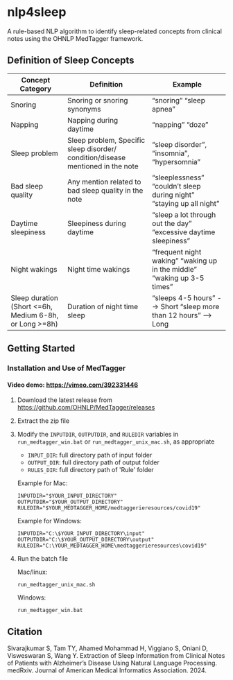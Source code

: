 # nlp4sleep
A rule-based NLP algorithm to identify sleep-related concepts from clinical notes using the OHNLP MedTagger framework.

## Definition of Sleep Concepts
|Concept Category|	Definition|	Example|
| --- | --- | --- |
|Snoring |	Snoring or snoring synonyms|	“snoring” “sleep apnea”|
|Napping |	Napping during daytime|	“napping” “doze”|
|Sleep problem |	Sleep problem, Specific sleep disorder/ condition/disease mentioned in the note|	“sleep disorder”, “insomnia”, “hypersomnia”|
|Bad sleep quality |	Any mention related to bad sleep quality in the note|	“sleeplessness” “couldn’t sleep during night” “staying up all night”|
|Daytime sleepiness |	Sleepiness during daytime|	“sleep a lot through out the day” “excessive daytime sleepiness”|
|Night wakings |	Night time wakings|	“frequent night waking” “waking up in the middle” “waking up 3-5 times”|
|Sleep duration (Short <=6h, Medium 6-8h, or Long >=8h)|	Duration of night time sleep|	“sleeps 4-5 hours” --> Short “sleep more than 12 hours” --> Long|

## Getting Started

### Installation and Use of MedTagger
#### Video demo: https://vimeo.com/392331446

1. Download the latest release from https://github.com/OHNLP/MedTagger/releases
2. Extract the zip file
3. Modify the `INPUTDIR`, `OUTPUTDIR`, and `RULEDIR` variables in `run_medtagger_win.bat` or `run_medtagger_unix_mac.sh`, as appropriate
    - `INPUT_DIR`: full directory path of input folder 
    - `OUTPUT_DIR`: full directory path of output folder
    - `RULES_DIR`: full directory path of 'Rule' folder
    
    Example for Mac:
    ```
    INPUTDIR="$YOUR_INPUT_DIRECTORY"
    OUTPUTDIR="$YOUR_OUTPUT_DIRECTORY"
    RULEDIR="$YOUR_MEDTAGGER_HOME/medtaggerieresources/covid19"
    ```
    
    Example for Windows:
    ```
    INPUTDIR="C:\$YOUR_INPUT_DIRECTORY\input"
    OUTPUTDIR="C:\$YOUR_OUTPUT_DIRECTORY\output"
    RULEDIR="C:\YOUR_MEDTAGGER_HOME\medtaggerieresources\covid19"
    ```
    
4. Run the batch file

    Mac/linux: 
    ```
    run_medtagger_unix_mac.sh
    ```
    
    Windows: 
    
    ```
    run_medtagger_win.bat
    ```
    


## Citation
Sivarajkumar S, Tam TY, Ahamed Mohammad H, Viggiano S, Oniani D, Visweswaran S, Wang Y. Extraction of Sleep Information from Clinical Notes of Patients with Alzheimer’s Disease Using Natural Language Processing. medRxiv. Journal of American Medical Informatics Association. 2024.
